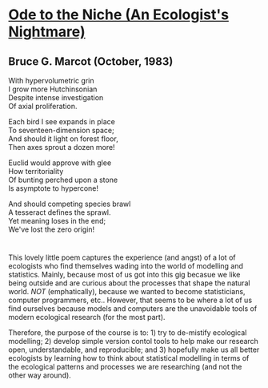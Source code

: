 # [Ode to the Niche     (An Ecologist's Nightmare)](https://www.plexuseco.com/The%20Plexus/po_niche.htm)  
## **Bruce G. Marcot (October, 1983)**  

With hypervolumetric grin  
I grow more Hutchinsonian  
Despite intense investigation  
Of axial proliferation.   

Each bird I see expands in place  
To seventeen-dimension space;  
And should it light on forest floor,  
Then axes sprout a dozen more!  

Euclid would approve with glee  
How territoriality  
Of bunting perched upon a stone  
Is asymptote to hypercone!   

And should competing species brawl  
A tesseract defines the sprawl.  
Yet meaning loses in the end;  
We've lost the zero origin!   
# 
This lovely little poem captures the experience (and angst) of a lot of ecologists who find themselves wading into the world of modelling and statistics. Mainly, because most of us got into this gig becasue we like being outside and are curious about the processes that shape the natural world. 
*NOT* (emphatically), because we wanted to become statisticians, computer programmers, etc.. However, that seems to be where a lot of us find ourselves because models and computers are the unavoidable tools of modern ecological research (for the most part). 

Therefore, the purpose of the course is to: 1) try to de-mistify ecological modelling; 2) develop simple version contol tools to help make our research open, understandable, and reproducible; and 3) hopefully make us all better ecologists by learning how to think about statistical modelling in terms of the ecological patterns and processes we are researching (and not the other way around). 
